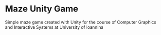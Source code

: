 # Maze Unity Game
 Simple maze game created with Unity for the course of Computer Graphics and Interactive Systems at University of Ioannina
